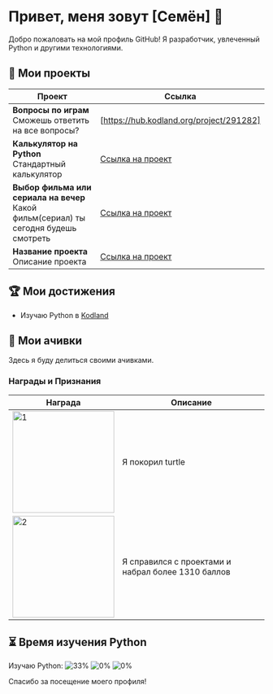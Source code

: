 # Привет, меня зовут [Семён] 👋

Добро пожаловать на мой профиль GitHub! Я разработчик, увлеченный Python и другими технологиями.

## 📂 Мои проекты

| Проект | Ссылка |
|--------|--------|
| **Вопросы по играм**<br>Сможешь ответить на все вопросы? | [https://hub.kodland.org/project/291282]|
| **Калькулятор на Python**<br>Стандартный калькулятор | [Ссылка на проект](https://hub.kodland.org/project/286168) |
| **Выбор фильма или сериала на вечер**<br>Какой фильм(сериал) ты сегодня будешь смотреть | [Ссылка на проект](https://hub.kodland.org/project/283682) |
| **Название проекта**<br>Описание проекта | [Ссылка на проект]() |
## 🏆 Мои достижения

- Изучаю Python в [Kodland](https://www.kodland.org)

## 📜 Мои ачивки

Здесь я буду делиться своими ачивками.

### Награды и Признания

| Награда | Описание |
|------------|-----------|
| <img src="https://i.ibb.co/rwFWSrv/image-3.png" alt="1" width="200"/> | Я покорил turtle |
| <img src="https://github.com/Student123321123/Student123321123/assets/174334016/629c1793-0a93-4ac8-a6ac-9635547b9839" alt="2" width="200"/> | Я справился с проектами и набрал более 1310 баллов |

## ⏳ Время изучения Python

Изучаю Python:
![33%](https://progress-bar.dev/33/?title=LVL1)
![0%](https://progress-bar.dev/0/?title=LVL2)
![0%](https://progress-bar.dev/0/?title=LVL3)

Спасибо за посещение моего профиля! 

